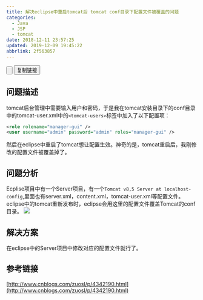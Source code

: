 ```yaml
---
title: 解决eclipse中重启tomcat后 tomcat conf目录下配置文件被覆盖的问题
categories: 
  - Java
  - JSP
  - tomcat
date: 2018-12-11 23:57:25
updated: 2019-12-09 19:45:22
abbrlink: 2f563857
---
```

<input type="button" onclick="open_closeTOC()" id="showcloseButton">&nbsp;<input type="button" value="复制链接" onclick="copyPageURL();">
<script>
    function open_closeTOC() {var id = document.querySelector(".post-body > ul"); if (id.style.display == "block") {id.style.display = "none";document.getElementById("showcloseButton").value= "展开目录";}else if (id.style.display == "none") {id.style.display = "block";document.getElementById("showcloseButton").value="折叠目录";}}(function () {document.querySelector(".post-body > ul").style.display = "none";document.getElementById("showcloseButton").value="展开目录";})();  
    function copyPageURL() {const input = document.createElement('input');input.setAttribute('readonly', 'readonly');input.setAttribute('value', window.location.href);document.body.appendChild(input); input.select();if (document.execCommand("copy")) {alert("已复制: " + input.value)} document.body.removeChild(input);}
</script>

## 问题描述 ##
tomcat后台管理中需要输入用户和密码，于是我在tomcat安装目录下的conf目录中的tomcat-user.xml中的`<tomcat-users>`标签中加入了以下配置项：
```xml
<role rolename="manager-gui" />
<user username="admin" password="admin" roles="manager-gui" />
```
然后在eclipse中重启了tomcat想让配置生效。神奇的是，tomcat重启后，我刚修改的配置文件被覆盖掉了。
## 问题分析 ##
Ecplise项目中有一个Server项目，有一个`Tomcat v8,5 Server at localhost-config`,里面也有server.xml，content.xml，tomcat-user.xml等配置文件。eclipse中的tomcat重新发布时，eclipse会用这里的配置文件覆盖Tomcat的conf目录。
![](https://image-1257720033.cos.ap-shanghai.myqcloud.com/blog/Java/JSP/tomcat/eclipse_conf/server.png)
## 解决方案 ##
在eclipse中的Server项目中修改对应的配置文件就行了。
## 参考链接 ##
[http://www.cnblogs.com/zuosl/p/4342190.html](http://www.cnblogs.com/zuosl/p/4342190.html)